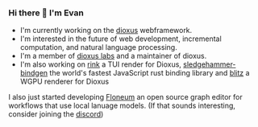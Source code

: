 ### Hi there 👋 I'm Evan

<!--
**Demonthos/demonthos** is a ✨ _special_ ✨ repository because its `README.md` (this file) appears on your GitHub profile.

Here are some ideas to get you started:

- 🔭 I’m currently working on ...
- 🌱 I’m currently learning ...
- 👯 I’m looking to collaborate on ...
- 🤔 I’m looking for help with ...
- 💬 Ask me about ...
- 📫 How to reach me: ...
- 😄 Pronouns: ...
- ⚡ Fun fact: ...
-->

- I'm currently working on the [dioxus](https://gitub.com/dioxuslabs) webframework.
- I'm interested in the future of web development, incremental computation, and natural language processing.
- I'm a member of [dioxus labs](https://github.com/dioxuslabs) and a maintainer of dioxus.
- I'm also working on [rink](https://github.com/DioxusLabs/dioxus/tree/master/packages/tui) a TUI render for Dioxus, [sledgehammer-bindgen](https://github.com/Demonthos/sledgehammer_bindgen) the world's fastest JavaScript rust binding library and [blitz](https://github.com/DioxusLabs/blitz) a WGPU renderer for Dioxus

I also just started developing [Floneum](https://floneum.com/) an open source graph editor for workflows that use local lanuage models. (If that sounds interesting, consider joining the [discord](https://discord.gg/dQdmhuB8q5))
